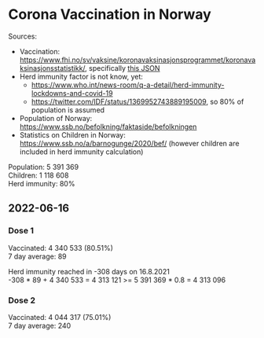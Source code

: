 # Corona Vaccination in Norway

Sources:

- Vaccination: <https://www.fhi.no/sv/vaksine/koronavaksinasjonsprogrammet/koronavaksinasjonsstatistikk/>, specifically [this JSON](https://www.fhi.no/api/chartdata/api/99119)
- Herd immunity factor is not know, yet:
  - <https://www.who.int/news-room/q-a-detail/herd-immunity-lockdowns-and-covid-19>
  - <https://twitter.com/IDF/status/1369952743889195009>, so 80% of population is assumed
- Population of Norway: <https://www.ssb.no/befolkning/faktaside/befolkningen>
- Statistics on Children in Norway: https://www.ssb.no/a/barnogunge/2020/bef/ (however children are included in herd immunity calculation)

Population: 5 391 369  
Children: 1 118 608  
Herd immunity: 80%  

## 2022-06-16

### Dose 1

Vaccinated: 4 340 533 (80.51%)  
7 day average: 89

Herd immunity reached in -308 days on 16.8.2021  
-308 * 89 + 4 340 533 = 4 313 121 >= 5 391 369 * 0.8 = 4 313 096

### Dose 2

Vaccinated: 4 044 317 (75.01%)  
7 day average: 240

